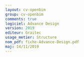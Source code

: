 ```yaml
---
layout: cv-openbim
group: cv-openbim
comments: true
logiciel: Advance Design
version: 2019
editeur: Graitec
usage_metier: Structure
nom_pdf: fiche-Advance-Design.pdf
maj: 14/11/2019
---
```

